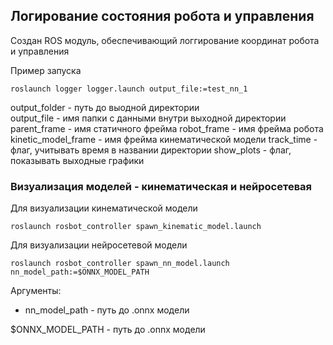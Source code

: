 ## Логирование состояния робота и управления

Создан ROS модуль, обеспечивающий логгирование координат робота и управления

Пример запуска
```
roslaunch logger logger.launch output_file:=test_nn_1
```
  
output_folder - путь до выодной директории   
output_file - имя папки с данными внутри выходной директории
parent_frame - имя статичного фрейма
robot_frame - имя фрейма робота
kinetic_model_frame - имя фрейма  кинематической модели
track_time - флаг, учитывать время в названии директории
show_plots - флаг, показывать выходные графики

### Визуализация моделей - кинематическая и нейросетевая

Для визуализации кинематической модели

```
roslaunch rosbot_controller spawn_kinematic_model.launch
```

Для визуализации нейросетевой модели

```
roslaunch rosbot_controller spawn_nn_model.launch nn_model_path:=$ONNX_MODEL_PATH
```
Аргументы:
* nn_model_path - путь до .onnx модели 

$ONNX_MODEL_PATH - путь до .onnx модели 
